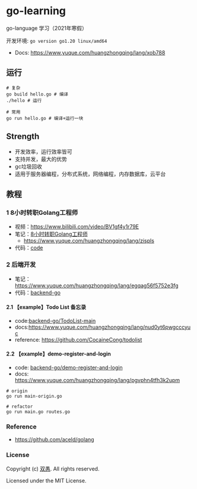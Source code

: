 <!--
 * @Description: https://www.yuque.com/huangzhongqing/lang/xob788
 * @Author: HCQ
 * @Company(School): UCAS
 * @Email: 1756260160@qq.com
 * @Date: 2023-08-17 21:52:06
 * @LastEditTime: 2023-08-23 10:34:25
 * @FilePath: /go-learning/README.md
-->
# go-learning

go-language 学习（2021年寒假）

开发环境: `go version go1.20 linux/amd64`

* Docs: https://www.yuque.com/huangzhongqing/lang/xob788


## 运行
```shell
# 复杂
go build hello.go # 编译
./hello # 运行

# 常用
go run hello.go # 编译+运行一块

```



## Strength

* 开发效率，运行效率皆可
* 支持并发，最大的优势
* gc垃圾回收
* 适用于服务器编程，分布式系统，网络编程，内存数据库，云平台


## 教程

### 1 8小时转职Golang工程师

* 视频：https://www.bilibili.com/video/BV1gf4y1r79E
* 笔记：[8小时转职Golang工程师](8小时转职Golang工程师)
    * https://www.yuque.com/huangzhongqing/lang/zispls
* 代码：[code](8小时转职Golang工程师/GolangStudy)


### 2 后端开发

* 笔记：https://www.yuque.com/huangzhongqing/lang/egqag56f5752e3fg
* 代码：[backend-go](backend-go)


#### 2.1 【example】Todo List 备忘录
* code:[backend-go/TodoList-main](backend-go/TodoList-main)
* docs:https://www.yuque.com/huangzhongqing/lang/nud0yt6pwgcccyuc
* reference: https://github.com/CocaineCong/todolist


#### 2.2 【example】demo-register-and-login
* code: [backend-go/demo-register-and-login](backend-go/demo-register-and-login)
* docs: https://www.yuque.com/huangzhongqing/lang/pgvphn4tfh3k2upm

```shell
# origin
go run main-origin.go

# refactor
go run main.go routes.go

```

### Reference
* https://github.com/aceld/golang

### License

Copyright (c) [双愚](https://github.com/HuangCongQing). All rights reserved.

Licensed under the MIT License.
